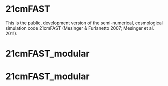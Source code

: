 # 21cmFAST

This is the public, development version of the semi-numerical, cosmological simulation code 21cmFAST (Mesinger & Furlanetto 2007; Mesinger et al. 2011).
# 21cmFAST_modular
# 21cmFAST_modular
